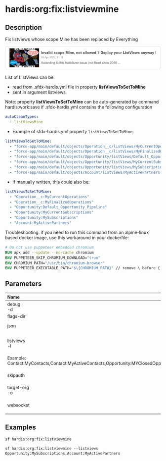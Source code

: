 <!-- This file has been generated with command 'sf hardis:doc:plugin:generate'. Please do not update it manually or it may be overwritten -->
# hardis:org:fix:listviewmine

## Description

Fix listviews whose scope Mine has been replaced by Everything

[![Invalid scope:Mine, not allowed ? Deploy your ListViews anyway !](https://github.com/hardisgroupcom/sfdx-hardis/raw/main/docs/assets/images/article-invalid-scope-mine.jpg)](https://nicolas.vuillamy.fr/invalid-scope-mine-not-allowed-deploy-your-listviews-anyway-443aceca8ac7)

List of ListViews can be:

- read from .sfdx-hardis.yml file in property **listViewsToSetToMine**
- sent in argument listviews

Note: property **listViewsToSetToMine** can be auto-generated by command hardis:work:save if .sfdx-hardis.yml contains the following configuration

```yaml
autoCleanTypes:
  - listViewsMine
```

- Example of sfdx-hardis.yml property `listViewsToSetToMine`:

```yaml
listViewsToSetToMine:
  - "force-app/main/default/objects/Operation__c/listViews/MyCurrentOperations.listView-meta.xml"
  - "force-app/main/default/objects/Operation__c/listViews/MyFinalizedOperations.listView-meta.xml"
  - "force-app/main/default/objects/Opportunity/listViews/Default_Opportunity_Pipeline.listView-meta.xml"
  - "force-app/main/default/objects/Opportunity/listViews/MyCurrentSubscriptions.listView-meta.xml"
  - "force-app/main/default/objects/Opportunity/listViews/MySubscriptions.listView-meta.xml"
  - "force-app/main/default/objects/Account/listViews/MyActivePartners.listView-meta.xml"
```

- If manually written, this could also be:

```yaml
listViewsToSetToMine:
  - "Operation__c:MyCurrentOperations"
  - "Operation__c:MyFinalizedOperations"
  - "Opportunity:Default_Opportunity_Pipeline"
  - "Opportunity:MyCurrentSubscriptions"
  - "Opportunity:MySubscriptions"
  - "Account:MyActivePartners"
```

Troubleshooting: if you need to run this command from an alpine-linux based docker image, use this workaround in your dockerfile:

```dockerfile
# Do not use puppeteer embedded chromium
RUN apk add --update --no-cache chromium
ENV PUPPETEER_SKIP_CHROMIUM_DOWNLOAD="true"
ENV CHROMIUM_PATH="/usr/bin/chromium-browser"
ENV PUPPETEER_EXECUTABLE_PATH="$\{CHROMIUM_PATH}" // remove \ before {
```


## Parameters

| Name         |  Type   | Description                     | Default | Required | Options |
|:-------------|:-------:|:--------------------------------|:-------:|:--------:|:-------:|
| debug<br/>-d | boolean | Activate debug mode (more logs) |         |          |         |
| flags-dir    | option  | undefined                       |         |          |         |
| json         | boolean | Format output as json.          |         |          |         |
|listviews<br/>-l|option|Comma-separated list of listviews following format Object:ListViewName
Example: Contact:MyContacts,Contact:MyActiveContacts,Opportunity:MYClosedOpportunities||||
|skipauth|boolean|Skip authentication check when a default username is required||||
|target-org<br/>-o|option|undefined||||
|websocket|option|Websocket host:port for VsCode SFDX Hardis UI integration||||

## Examples

```shell
sf hardis:org:fix:listviewmine
```

```shell
sf hardis:org:fix:listviewmine --listviews Opportunity:MySubscriptions,Account:MyActivePartners
```



